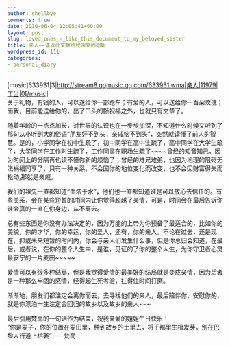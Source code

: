 ```yaml
---
author: shellbye
comments: true
date: 2010-06-04 12:05:41+00:00
layout: post
slug: loved_ones_-_like_this_document_to_my_beloved_sister
title: 亲人——谨以此文献给我深爱的姐姐
wordpress_id: 111
categories:
- personal_diary
---
```


[music]633931|3|http://stream8.qqmusic.qq.com/633931.wma|亲人|11979|丁当|0[/music]  
关于礼物，有钱的人，可以送给你一部跑车；有爱的人，可以送给你一百朵玫瑰；而我，目前能送给你的，出了口头的额祝福之外，也就只有文章了。  
  
随着年龄的一点点加长，对世界的认识也在一步步加深，不知道什么时候又听到了那句从小听到大的俗语“朋友好不到头，亲戚恼不到头”，突然就读懂了前人的智慧。是的，小学同学在初中生疏了，初中同学在高中生疏了，高中同学在大学生疏了，大学同学在工作时生疏了，工作同事在职场生疏了~~~~曾经的知音知己，因为时间上的分隔再也读不懂你新的烦恼了；曾经的难兄难弟，也因为地理的阻碍无法祸福同享了，只有一种关系，不会因你的地位变化而改变，也不会因财富得失而松动,那就是亲戚。  
  
我们的祖先一直都知道“血浓于水”，他们也一直都知道谁是可以放心去信任的。有些关系，会在某些短暂的时间内让你觉得超越了亲情，可是，时间会在最后告诉你谁会真的一直在你身边，从不离去。  
  
总有些东西是你没有办法决定的，因为万能的上帝为你预备了最适合的，比如你的美貌，你的才华，你的幸运，你的爱人，还有，你的亲人。不论在过去，还是现在，抑或未来短暂的时间内，你会与亲人们发生什么事，但是你总归会知道，在最后，或者说，在你的整个人生中，是谁，见证的了你的整个人生，为你守卫者心灵最安宁的一片麦田~~~~~  
  
爱情可以有很多种结局，但是我觉得爱情的最美好的结局就是变成亲情，因为后者是一种那么牢固的感情，经得起生死考验，扛得住时间打磨。  
  
渐渐地，朋友们都注定会离你而去，去寻找他们的亲人，最后陪伴你，安慰你的，就是你漂泊一生注定会回归的故乡以及故乡的亲人~~~  
  
最后引用梵高的一句话作为结束，祝我亲爱的姐姐生日快乐！  
“你是麦子，你的位置在麦田里，种到故乡的土里去，将于那里生根发芽，别在巴黎人行道上枯萎”——梵高
